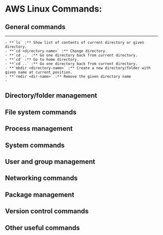 # AWS Linux Commands:

## General commands
---
    - **`ls` :** Show list of contents of current directory or given directory.
    - **`cd <directory-name>` :** Change directory. 
    - **`cd ..` :** Go one directory back from current directory.
    - **`cd` :** Go to home directory.
    - **`cd ..` :** Go one directory back from current directory.
    - **`mkdir <directory-name>` :** Create a new directory/folder with given name at current position.
    - **`rmdir <dir-name>` :** Remove the given directory name
    - 

## Directory/folder management

## File system commands

## Process management

## System commands

## User and group management

## Networking commands

## Package management

## Version control commands

## Other useful commands